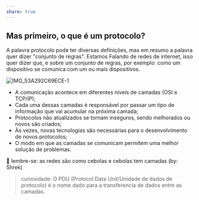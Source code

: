 ```yaml
---
share: true
---
```

## Mas primeiro, o que é um protocolo? 

A palavra protocolo pode ter diversas definições, mas em resumo a palavra quer dizer "conjunto de regras".
Estamos Falando de redes de internet, isso quer dizer que, e sobre um conjunto de regras, por exemplo: como um dispositivo se comunica com um ou mais dispositivos.

![IMG_53A292C69ECE-1](https://github.com/masbahnana/redes-e-wireshark/assets/35573203/e6e70c87-d2c5-4351-898b-d23ef1121749)

* A comunicação acontece em diferentes níveis de camadas (OSI e TCP/IP);
* Cada uma dessas camadas é responsável por passar um tipo de informação que vai acumular na próxima camada;
* Protocolos não atualizados se tornam inseguros, sendo melhorados ou novos são criados;
* Às vezes, novas tecnologias são necessárias para o desenvolvimento de novos protocolos;
* O modo em que as camadas se comunicam permitem uma melhor solução de problemas.

🧅 lembre-se: as redes são como cebolas e cebolas tem camadas (by: Shrek)

> curiosidade: O PDU (Protocol Data Unit/Unidade de dados de protocolo) é o nome dado para a transferencia de dados entre as camadas.